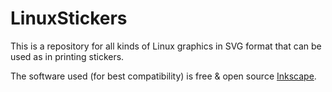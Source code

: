# LinuxStickers
This is a repository for all kinds of Linux graphics in SVG format that can be used as in printing stickers.

The software used (for best compatibility) is free & open source [Inkscape](https://inkscape.org/).
